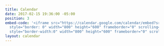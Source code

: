 ```yaml
---
title: Calendar
date: 2017-02-15 19:36:00 -05:00
position: 3
embed-code: '<iframe src="https://calendar.google.com/calendar/embed?src=indivisible.andover%40gmail.com&ctz=America/New_York"
  style="border: 0" width="800" height="600" frameborder="0" scrolling="no";src="https://calendar.google.com/calendar/embed?height=600&amp;wkst=1&amp;bgcolor=%23FFFFFF&amp;ctz=America%2FNew_York"
  style="border-width:0" width="800" height="600" frameborder="0" scrolling="no"></iframe>'
layout: calendar
---
```


